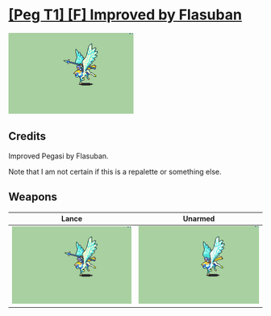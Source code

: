 # [\[Peg T1\] \[F\] Improved by Flasuban](./)

<img src="./2.%20Lance/Lance_000.png" alt="[Peg T1] [F] Improved by Flasuban standing" />

## Credits

Improved Pegasi by Flasuban.

Note that I am not certain if this is a repalette or something else.

## Weapons


|Lance |Unarmed |
|  :---: | :---: |
| <img alt="Lance animation" src="./2.%20Lance/Lance.gif" /> | <img alt="Unarmed animation" src="./8.%20Unarmed/Unarmed.gif" /> |
